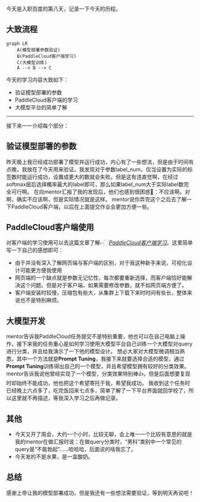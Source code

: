 今天是入职百度的第八天，记录一下今天的历程。

## 大致流程

```mermaid
graph LR
    A(模型部署参数验证)
    B(PaddleCloud客户端学习)
    C(大模型训练)
    A --> B --> C
```

今天的学习内容大致如下：
- 验证模型部署的参数
- PaddleCloud客户端的学习
- 大模型平台的简单了解

---
接下来一一介绍每个部分：

## 验证模型部署的参数
昨天晚上我已经成功部署了模型并运行成功，内心有了一些想法，但是由于时间有点晚，我放在了今天用来验证。我发现对于参数label_num，仅当设置为实际的标签数时能运行成功，设置成更大的数就会失败。但是这有违直觉啊，在经过softmax层后选择概率最大的label即可，那么如果label_num大于实际label数完全可行啊。
在向mentor汇报了我的发现后，他们也感到很困惑🤔：不应该啊。对啊，确实不应该啊，但是实际情况就是这样。
mentor说你弄完这个之后去了解一下PaddleCloud客户端，以后在上面提交作业会更加方便一些。

## PaddleCloud客户端使用
对客户端的学习使用可以去这篇文章了解👉🏻[*PaddleCloud客户端学习*](https://onebuaaer.us.kg/post/PaddleCloud-ke-hu-duan-xue-xi.html)。这里简单写一下自己的感想即可：
- 由于并没有深入了解网页端与客户端的区别，对于我这种新手来说，可视化设计可能更方便我使用
- 网页端的一个缺点就是参数无记忆性，每次都要重新选择，而客户端恰好能解决这个问题。但是对于客户端，如果需要修改参数，就不如网页端方便了。
- 客户端安装时较慢，压缩包有些大，从集群上下载下来时时间有些长，整体来说也不是特别麻烦。

## 大模型开发
mentor告诉我PaddleCloud任务提交不是特别重要，他也可以在自己电脑上操作，接下来我的任务重心是如何学习使用大模型平台自己训练一个大模型对query进行分类，并且给我演示了一下他的模型设计。
想必大家对大模型微调相当熟悉，其中一个方法就是**Prompt Tuning**，我接下来就要选择合适的模型，通过**Prompt Tuning**训练得出自己的一个模型，并且希望模型拥有较好的分类效果。mentor告诉我说他曾经实现了一个模型，分类效果特别棒👍，但是后面想要复现时却始终不能成功，他也把这个希望寄托于我，希望我成功。
我收到这个任务时已经晚上六点多了，吃完饭回来七点多，简单了解了一下平台界面就回学校了，所以这里就不再描述，等我深入学习之后再做记录。

## 其他
- 今天又开了周会，大约一个小时，比较无聊，会上唯一一个比较有意思的就是我的mentor在做汇报时说：在做query分类时，“男科”类别中一个常见的query是“不能勃起”……哈哈哈，后面说的啥我忘了。
- 今天发的不是水果，是一盒酸奶。

## 总结
感谢上帝让我的模型部署成功，但是我还有一些想法需要验证，等到明天再说吧！

<!-- ##{"timestamp":1730434885}## -->